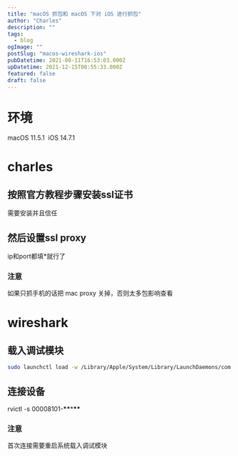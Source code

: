 ```yaml
---
title: "macOS 抓包和 macOS 下对 iOS 进行抓包"
author: "Charles"
description: ""
tags:
  - blog
ogImage: ""
postSlug: "macos-wireshark-ios"
pubDatetime: 2021-08-11T16:53:03.000Z
upDatetime: 2021-12-15T08:55:33.000Z
featured: false
draft: false
---
```


# 环境

macOS 11.5.1 
iOS 14.7.1

# charles

## 按照官方教程步骤安装ssl证书

需要安装并且信任

## 然后设置ssl proxy

ip和port都填\*就行了

### 注意

如果只抓手机的话把 mac proxy 关掉，否则太多包影响查看

# wireshark

## 载入调试模块

```bash
sudo launchctl load -w /Library/Apple/System/Library/LaunchDaemons/com.apple.rpmuxd.plist
```

## 连接设备

rvictl -s 00008101-**\*\***\***\*\***

### 注意

首次连接需要重启系统载入调试模块
